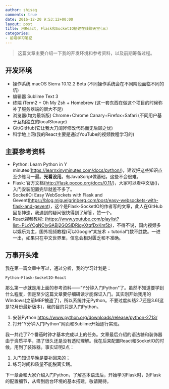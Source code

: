 ```yaml
---
author: shisaq
comments: true
date: 2016-12-20 9:53:12+00:00
layout: post
title: 用React, Flask和SocketIO搭建在线聊天室(三)
categories:
- 前端学习笔记
---
```


> 这篇文章主要介绍一下我的开发环境和参考资料，以及前期筹备过程。
 
## 开发环境

 * 操作系统 macOS Sierra 10.12.2 Beta (不同操作系统会在不同阶段面临不同的坑)
 * 编辑器 Sublime Text 3
 * 终端 iTerm2 + Oh My Zsh + Homebrew (这一套东西在做这个项目的时候弥补了服务器端的很大不足)
 * 浏览器(均为最新版) Chrome+Chrome Canary+Firefox+Safari (不同用户基于互相独立的localStorage)
 * Git/GitHub(它让我大刀阔斧修改代码而无后顾之忧)
 * 科学地上网(我的React主要是通过YouTube的视频教程学习的)

## 主要参考资料

 * Python: Learn Python in Y minutes(https://learnxinyminutes.com/docs/python/)，建议把这些知识点至少练习一遍。**光看没用**。有JavaScript做基础，这些不会很难。
 * Flask: 官方文档(http://flask.pocoo.org/docs/0.11/)，大家可以看中文版()，入门安装配置完毕就差不多了。
 * SocketIO: Easy WebSockets with Flask and Gevent(https://blog.miguelgrinberg.com/post/easy-websockets-with-flask-and-gevent)，这个是Flask-SocketIO的作者写的文章，此人在GitHub回复神速，我遇到的疑问很快得到了解答，赞一个。
 * React视频教程: (https://www.youtube.com/playlist?list=PLoYCgNOIyGABj2GQSlDRjgvXtqfDxKm5b)，不得不说，国内视频多以娱乐为主，国外视频教程(可以Google“某技术 + tutorial”)数不胜数。一进一出，如果只在中文世界里，信息会相对匮乏和不准确。

## 万事开头难

我在第一篇文章中写过，通过分析，我的学习计划是：

`Python-Flask-SocketIO-React`

那么第一步就是用上面的参考资料——"Y分钟入门Python"了。虽然不知道要学到什么程度，但是至少这篇文章要仔细研读才能保证入门。其实刚开始我用的Windows(之前MBP被盗了)，所以系统并无Python。不要过度纠结2.7还是3.6(这是12月份最新版本)，我的目的只是入门Python。

1. 安装Python
https://www.python.org/downloads/release/python-2713/
2. 打开"Y分钟入门Python"网页和Sublime开始逐行实现。

我一共花了7个番茄时钟才基本完成以上的任务。文章最后介绍的语法糖和装饰器由于资质平平，搞了很久还是没有透彻理解。我在后来配置React和SocketIO的时候，用到了装饰器。事实证明2点：
 1. 入门知识早晚是要补回来的；
 2. 练习时间和质量不能脱离实践。

下一章会和大家介绍入门Python，了解基本语法后，开始学习Flask时，对Flask的配置细节，从零到后台环境的基本搭建，敬请期待。